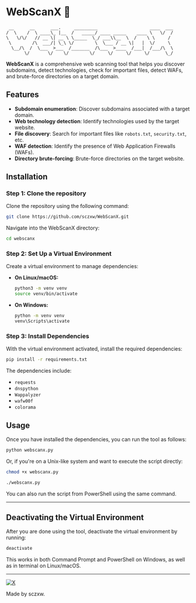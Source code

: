 # WebScanX 🚀

```
 __      __      ___.     _________                    ____  ___
/  \    /  \ ____\_ |__  /   _____/ ____ _____    ____ \   \/  /
\   \/\/   // __ \| __ \ \_____  \_/ ___\\__  \  /    \ \     /
 \        /\  ___/| \_\ \/        \  \___ / __ \|   |  \/     \
  \__/\  /  \___  >___  /_______  /\___  >____  /___|  /___/\  \
       \/       \/    \/        \/     \/     \/     \/      \_/
```

**WebScanX** is a comprehensive web scanning tool that helps you discover subdomains, detect technologies, check for important files, detect WAFs, and brute-force directories on a target domain.

## Features

- **Subdomain enumeration**: Discover subdomains associated with a target domain.  
- **Web technology detection**: Identify technologies used by the target website.  
- **File discovery**: Search for important files like `robots.txt`, `security.txt`, etc.  
- **WAF detection**: Identify the presence of Web Application Firewalls (WAFs).  
- **Directory brute-forcing**: Brute-force directories on the target website.  

## Installation

### Step 1: Clone the repository

Clone the repository using the following command:

```bash
git clone https://github.com/sczxw/WebScanX.git
```

Navigate into the WebScanX directory:

```bash
cd webscanx
```

### Step 2: Set Up a Virtual Environment

Create a virtual environment to manage dependencies:

- **On Linux/macOS:**

  ```bash
  python3 -m venv venv
  source venv/bin/activate
  ```

- **On Windows:**

  ```bash
  python -m venv venv
  venv\Scripts\activate
  ```

### Step 3: Install Dependencies

With the virtual environment activated, install the required dependencies:

```bash
pip install -r requirements.txt
```

The dependencies include:

- `requests`  
- `dnspython`  
- `Wappalyzer`  
- `wafw00f`  
- `colorama`  

## Usage


Once you have installed the dependencies, you can run the tool as follows:

```bash
python webscanx.py
```

Or, if you're on a Unix-like system and want to execute the script directly:

```bash
chmod +x webscanx.py
```

```bash
./webscanx.py
```

   You can also run the script from PowerShell using the same command.

---

## Deactivating the Virtual Environment

After you are done using the tool, deactivate the virtual environment by running:

```bash
deactivate
```

This works in both Command Prompt and PowerShell on Windows, as well as in terminal on Linux/macOS.  

---

[![X](https://img.shields.io/badge/X-%23000000.svg?style=for-the-badge&logo=X&logoColor=white)](https://x.com/sczxw_)

Made by sczxw.
